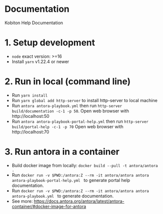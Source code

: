 # Documentation
Kobiton Help Documentation

# 1. Setup development
- `node` exact version: >=16
- Install `yarn` v1.22.4 or newer

# 2. Run in local (command line)
- Run `yarn install`
- Run `yarn global add http-server` to install http-server to local machine
- Run `antora antora-playbook.yml` then run `http-server build/documentation -c-1 -p 50`.
  Open web browser with http://localhost:50
- Run `antora antora-playbook-portal-help.yml` then run `http-server build/portal-help -c-1 -p 70` 
  Open web browser with http://localhost:70

# 3. Run antora in a container
- Build docker image from locally: `docker build --pull -t antora/antora .`
- Run `docker run -v $PWD:/antora:Z --rm -it antora/antora antora antora-playbook-portal-help.yml ` to generate portal help documentation.
- Run `docker run -v $PWD:/antora:Z --rm -it antora/antora antora antora-playbook.yml ` to generate documentation.
- See more: https://docs.antora.org/antora/latest/antora-container/#docker-image-for-antora 

